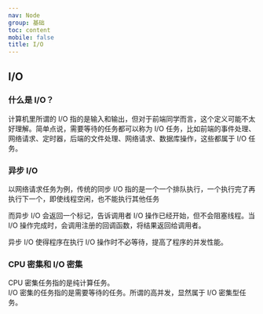 ```yaml
---
nav: Node
group: 基础
toc: content
mobile: false
title: I/O
---
```


## I/O

### 什么是 I/O？

计算机里所谓的 I/O 指的是输入和输出，但对于前端同学而言，这个定义可能不太好理解。简单点说，需要等待的任务都可以称为 I/O 任务，比如前端的事件处理、网络请求、定时器，后端的文件处理、网络请求、数据库操作，这些都属于 I/O 任务。

### 异步 I/O

以网络请求任务为例，传统的同步 I/O 指的是一个一个排队执行，一个执行完了再执行下一个，即使线程空闲，也不能执行其他任务

而异步 I/O 会返回一个标记，告诉调用者 I/O 操作已经开始，但不会阻塞线程。当 I/O 操作完成时，会调用注册的回调函数，将结果返回给调用者。

异步 I/O 使得程序在执行 I/O 操作时不必等待，提高了程序的并发性能。

### CPU 密集和 I/O 密集

CPU 密集任务指的是纯计算任务。  
I/O 密集的任务指的是需要等待的任务。所谓的高并发，显然属于 I/O 密集型任务。
